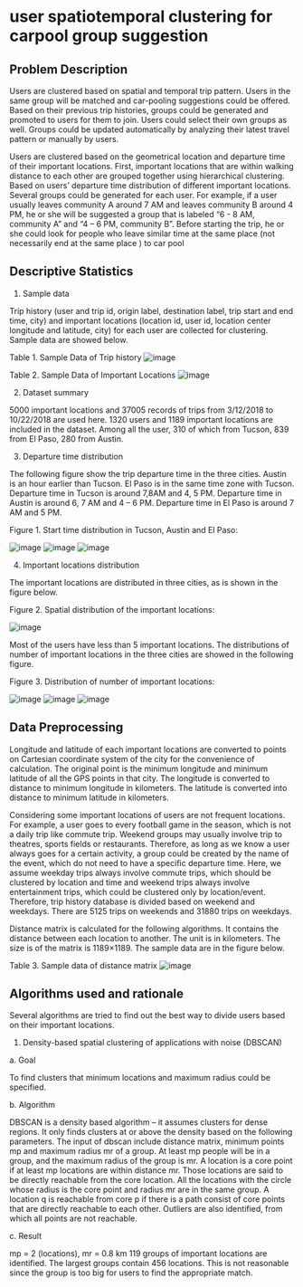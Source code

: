 # user spatiotemporal clustering for carpool group suggestion

## Problem Description
Users are clustered based on spatial and temporal trip pattern. Users in the same group will be matched and car-pooling suggestions could be offered. Based on their previous trip histories, groups could be generated and promoted to users for them to join. Users could select their own groups as well. Groups could be updated automatically by analyzing their latest travel pattern or manually by users. 

Users are clustered based on the geometrical location and departure time of their important locations. First, important locations that are within walking distance to each other are grouped together using hierarchical clustering. Based on users’ departure time distribution of different important locations. Several groups could be generated for each user. For example, if a user usually leaves community A around 7 AM and leaves community B around 4 PM, he or she will be suggested a group that is labeled “6 - 8 AM, community A” and “4 – 6 PM, community B”. Before starting the trip, he or she could look for people who leave similar time at the same place (not necessarily end at the same place  ) to car pool

## Descriptive Statistics
1.	Sample data

Trip history (user and trip id, origin label, destination label, trip start and end time, city) and important locations (location id, user id, location center longitude and latitude, city) for each user are collected for clustering. Sample data are showed below.

Table 1. Sample Data of Trip history
![image](https://user-images.githubusercontent.com/46463367/188283564-905c20e5-d987-4817-b8b2-9057bd324990.png)

Table 2. Sample Data of Important Locations 
![image](https://user-images.githubusercontent.com/46463367/188283567-ed9aacbf-5e6e-421d-850a-44d3a578e8d3.png)

2.	Dataset summary

5000 important locations and 37005 records of trips from 3/12/2018 to 10/22/2018 are used here. 1320 users and 1189 important locations are included in the dataset. Among all the user, 310 of which from Tucson, 839 from El Paso, 280 from Austin. 

3.	Departure time distribution 

The following figure show the trip departure time in the three cities. Austin is an hour earlier than Tucson. El Paso is in the same time zone with Tucson. Departure time in Tucson is around 7,8AM and 4, 5 PM. Departure time in Austin is around 6, 7 AM and 4 – 6 PM. Departure time in El Paso is around 7 AM and 5 PM.

Figure 1. Start time distribution in Tucson, Austin and El Paso:

![image](https://user-images.githubusercontent.com/46463367/188283582-94d1af54-99a2-4c5d-b745-ba89209e657e.png)
![image](https://user-images.githubusercontent.com/46463367/188283587-8d6a8e9f-3552-46aa-a772-65bdc5775595.png)
![image](https://user-images.githubusercontent.com/46463367/188283591-9d1faf7b-2ae7-4138-a284-3352ac11d29a.png)


4.	Important locations distribution

The important locations are distributed in three cities, as is shown in the figure below. 

Figure 2. Spatial distribution of the important locations:

![image](https://user-images.githubusercontent.com/46463367/188283608-050b3fc0-a046-4666-a15c-adc286eda645.png)

Most of the users have less than 5 important locations. The distributions of number of important locations in the three cities are showed in the following figure.

Figure 3. Distribution of number of important locations:

![image](https://user-images.githubusercontent.com/46463367/188283623-5012f3b8-c015-46c4-9216-321e69961cdb.png)
![image](https://user-images.githubusercontent.com/46463367/188283624-b7b73308-0ab5-4993-a1d0-996715464124.png)
![image](https://user-images.githubusercontent.com/46463367/188283626-4015429e-bdaa-402e-bac2-b553f89a0e71.png)


## Data Preprocessing 

Longitude and latitude of each important locations are converted to points on Cartesian coordinate system of the city for the convenience of calculation. The original point is the minimum longitude and minimum latitude of all the GPS points in that city. The longitude is converted to distance to minimum longitude in kilometers. The latitude is converted into distance to minimum latitude in kilometers. 

Considering some important locations of users are not frequent locations. For example, a user goes to every football game in the season, which is not a daily trip like commute trip. Weekend groups may usually involve trip to theatres, sports fields or restaurants. Therefore, as long as we know a user always goes for a certain activity, a group could be created by the name of the event, which do not need to have a specific departure time. Here, we assume weekday trips always involve commute trips, which should be clustered by location and time and weekend trips always involve entertainment trips, which could be clustered only by location/event. Therefore, trip history database is divided based on weekend and weekdays. There are 5125 trips on weekends and 31880 trips on weekdays. 

Distance matrix is calculated for the following algorithms. It contains the distance between each location to another. The unit is in kilometers. The size is of the matrix is 1189×1189.  The sample data are in the figure below. 

Table 3. Sample data of distance matrix
![image](https://user-images.githubusercontent.com/46463367/188283667-21437771-f551-4be8-9327-d485476d35cb.png)

## Algorithms used and rationale

Several algorithms are tried to find out the best way to divide users based on their important locations.

1.	Density-based spatial clustering of applications with noise (DBSCAN)

a.	Goal

To find clusters that minimum locations and maximum radius could be specified. 

b.	Algorithm

DBSCAN is a density based algorithm – it assumes clusters for dense regions. It only finds clusters at or above the density based on the following parameters. The input of dbscan include distance matrix, minimum points mp and maximum radius mr of a group. At least mp people will be in a group, and the maximum radius of the group is mr. A location is a core point if at least mp locations are within distance mr. Those locations are said to be directly reachable from the core location. All the locations with the circle whose radius is the core point and radius mr are in the same group.  A location q is reachable from core p if there is a path consist of core points that are directly reachable to each other. Outliers are also identified, from which all points are not reachable.

c.	Result

mp = 2 (locations), mr = 0.8 km
119 groups of important locations are identified. The largest groups contain 456 locations. This is not reasonable since the group is too big for users to find the appropriate match. 

